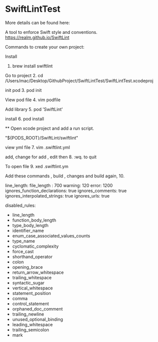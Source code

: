 # SwiftLintTest

More details can be found here:

A tool to enforce Swift style and conventions. https://realm.github.io/SwiftLint

Commands to create your own project: 

Install 
1. brew install swiftlint

Go to project 
2.  cd /Users/mac/Desktop/GithubProject/SwiftLintTest/SwiftLintTest.xcodeproj 

init pod 
3. pod init
 
View pod file 
4. vim podfile

Add library 
5. pod 'SwiftLint'

install
6.  pod install
 
 ** Open xcode project and add a run script.
 
 "${PODS_ROOT}/SwiftLint/swiftlint"


view yml file
7. vim .swiftlint.yml

add, change for add , edit
then 
8. :wq. to quit

To open file 
9. xed .swiftlint.ym

Add these commands , build , changes and build again, 
10. 

line_length:
file_length : 700
warning: 120
error: 1200
ignores_function_declarations: true
ignores_comments: true
ignores_interpolated_strings: true
ignores_urls: true

disabled_rules:
  - line_length
  - function_body_length
  - type_body_length
  - identifier_name
  - enum_case_associated_values_counts
  - type_name
  - cyclomatic_complexity
  - force_cast
  - shorthand_operator
  - colon
  - opening_brace
  - return_arrow_whitespace
  - trailing_whitespace
  - syntactic_sugar
  - vertical_whitespace
  - statement_position
  - comma
  - control_statement
  - orphaned_doc_comment
  - trailing_newline
  - unused_optional_binding
  - leading_whitespace
  - trailing_semicolon
  - mark




